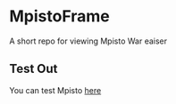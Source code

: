 # MpistoFrame 
 A short repo for viewing Mpisto War eaiser
## Test Out
 You can test Mpisto [here](https://awikia.github.io/MpistoFrame/Main.html)
